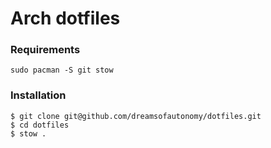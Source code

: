 # Arch dotfiles


### Requirements

```
sudo pacman -S git stow
```

### Installation

```
$ git clone git@github.com/dreamsofautonomy/dotfiles.git
$ cd dotfiles
$ stow .
```
